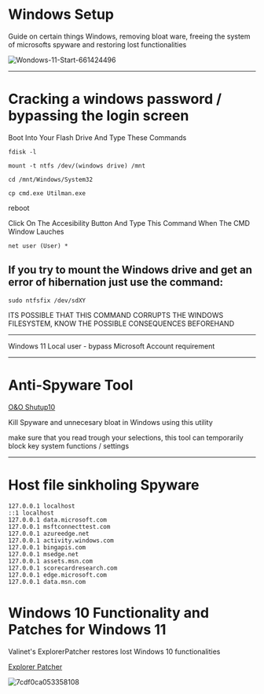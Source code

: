 # Windows Setup
Guide on certain things Windows, removing bloat ware, freeing the system of microsofts spyware and restoring lost functionalities

![Wondows-11-Start-661424496](https://github.com/martinjrrr/windows-tricks/assets/91160845/ba9bde7e-cc04-427b-af04-5b11bc566f03)

_______________________________________________________________________________

# Cracking a windows password / bypassing the login screen

Boot Into Your Flash Drive And Type These Commands

`fdisk -l`

`mount -t ntfs /dev/(windows drive) /mnt`

`cd /mnt/Windows/System32`

`cp cmd.exe Utilman.exe`

reboot

Click On The Accesibility Button And Type This Command When The CMD Window Lauches

`net user (User) *` 

## If you try to mount the Windows drive and get an error of hibernation just use the command:

`sudo ntfsfix /dev/sdXY`

ITS POSSIBLE THAT THIS COMMAND CORRUPTS THE WINDOWS FILESYSTEM, KNOW THE POSSIBLE CONSEQUENCES BEFOREHAND 
________________________________________________________________________________

Windows 11 Local user - bypass Microsoft Account requirement







_______________________________________________________________________________

# Anti-Spyware Tool

[O&O Shutup10](https://www.oo-software.com/de/shutup10)

Kill Spyware and unnecesary bloat in Windows using this utility

make sure that you read trough your selections, this tool can temporarily block key system functions / settings

________________________________________________________________________________

# Host file sinkholing Spyware

    127.0.0.1 localhost
    ::1 localhost
    127.0.0.1 data.microsoft.com
    127.0.0.1 msftconnecttest.com
    127.0.0.1 azureedge.net
    127.0.0.1 activity.windows.com
    127.0.0.1 bingapis.com
    127.0.0.1 msedge.net
    127.0.0.1 assets.msn.com
    127.0.0.1 scorecardresearch.com
    127.0.0.1 edge.microsoft.com
    127.0.0.1 data.msn.com


# Windows 10 Functionality and Patches for Windows 11

Valinet's ExplorerPatcher restores lost Windows 10 functionalities

[Explorer Patcher](https://github.com/valinet/ExplorerPatcher)

![7cdf0ca053358108](https://github.com/martinjrrr/windows-tricks/assets/91160845/47a6be46-808c-4ead-bcf1-5fd76a711728)

